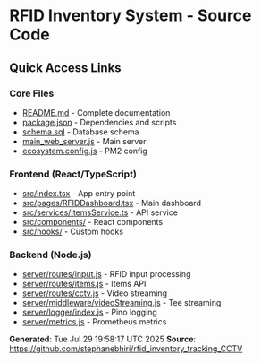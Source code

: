 # RFID Inventory System - Source Code

## Quick Access Links

### Core Files
- [README.md](README.md) - Complete documentation
- [package.json](package.json) - Dependencies and scripts  
- [schema.sql](schema.sql) - Database schema
- [main_web_server.js](main_web_server.js) - Main server
- [ecosystem.config.js](ecosystem.config.js) - PM2 config

### Frontend (React/TypeScript)
- [src/index.tsx](src/index.tsx) - App entry point
- [src/pages/RFIDDashboard.tsx](src/pages/RFIDDashboard.tsx) - Main dashboard
- [src/services/ItemsService.ts](src/services/ItemsService.ts) - API service
- [src/components/](src/components/) - React components
- [src/hooks/](src/hooks/) - Custom hooks

### Backend (Node.js)
- [server/routes/input.js](server/routes/input.js) - RFID input processing
- [server/routes/items.js](server/routes/items.js) - Items API
- [server/routes/cctv.js](server/routes/cctv.js) - Video streaming
- [server/middleware/videoStreaming.js](server/middleware/videoStreaming.js) - Tee streaming
- [server/logger/index.js](server/logger/index.js) - Pino logging
- [server/metrics.js](server/metrics.js) - Prometheus metrics

**Generated**: Tue Jul 29 19:58:17 UTC 2025
**Source**: https://github.com/stephanebhiri/rfid_inventory_tracking_CCTV

